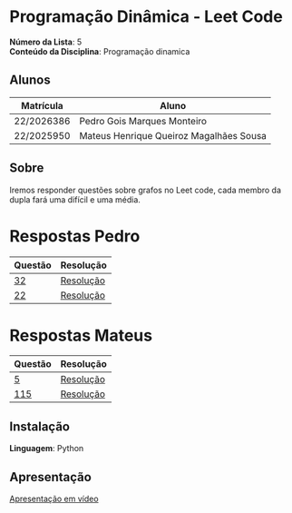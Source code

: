 # Programação Dinâmica - Leet Code

**Número da Lista**: 5<br>
**Conteúdo da Disciplina**: Programação dinamica<br>

## Alunos
|Matrícula | Aluno |
| -- | -- |
| 22/2026386  |  Pedro Gois Marques Monteiro |
| 22/2025950  |  Mateus Henrique Queiroz Magalhães Sousa |

## Sobre 
Iremos responder questões sobre grafos no Leet code, cada membro da dupla fará uma difícil e uma média.

# Respostas Pedro
|Questão | Resolução |
| -- | -- |
| [32](https://leetcode.com/problems/longest-valid-parentheses/) |  [Resolução](32.py) |
| [22](https://leetcode.com/problems/generate-parentheses/) |  [Resolução](22.py)|

# Respostas Mateus

|Questão | Resolução |
| -- | -- |
| [5](https://leetcode.com/problems/longest-palindromic-substring/description/) |  [Resolução](5.py)|
| [115](https://leetcode.com/problems/distinct-subsequences/description/) |  [Resolução](115.py)|

## Instalação 
**Linguagem**: Python<br>

## Apresentação
[Apresentação em vídeo ]()



